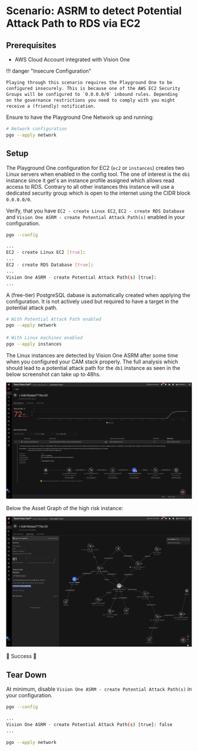 # Scenario: ASRM to detect Potential Attack Path to RDS via EC2

## Prerequisites

- AWS Cloud Account integrated with Vision One

!!! danger "Insecure Configuration"

    Playing through this scenario requires the Playground One to be
    configured insecurely. This is because one of the AWS EC2 Security
    Groups will be configured to `0.0.0.0/0` inbound rules. Depending
    on the governance restrictions you need to comply with you might
    receive a (friendly) notification. 

Ensure to have the Playground One Network up and running:

```sh
# Network configuration
pgo --apply network
```

## Setup

The Playground One configuration for EC2 (`ec2` or `instances`) creates two Linux servers when enabled in the config tool. The one of interest is the `db1` instance since it get's an instance profile assigned which allows read access to RDS. Contrary to all other instances this instance will use a dedicated security group which is open to the internet using the CIDR block `0.0.0.0/0`.

Verify, that you have `EC2 - create Linux EC2`, `EC2 - create RDS Database` and `Vision One ASRM - create Potential Attack Path(s)` enabled in your configuration.

```sh
pgo --config
```

```sh
...
EC2 - create Linux EC2 [true]:
...
EC2 - create RDS Database [true]: 
...
Vision One ASRM - create Potential Attack Path(s) [true]:
...
```

A (free-tier) PostgreSQL dabase is automatically created when applying the configuration. It is not actively used but required to have a target in the potential attack path.

```sh
# With Potential Attack Path enabled
pgo --apply network

# With Linux machines enabled
pgo --apply instances
```

The Linux instances are detected by Vision One ASRM after some time when you configured your CAM stack properly. The full analysis which should lead to a potential attack path for the `db1` instance as seen in the below screenshot can take up to 48hs.

![alt text](images/asrm-ec2-attack-path-01.png "Attack Path")

Below the Asset Graph of the high risk instance:

![alt text](images/asrm-ec2-attack-path-02.png "Asset Graph")

🎉 Success 🎉

## Tear Down

At minimum, disable `Vision One ASRM - create Potential Attack Path(s)` in your configuration.

```sh
pgo --config
```

```sh
...
Vision One ASRM - create Potential Attack Path(s) [true]: false
...
```

```sh
pgo --apply network
```

